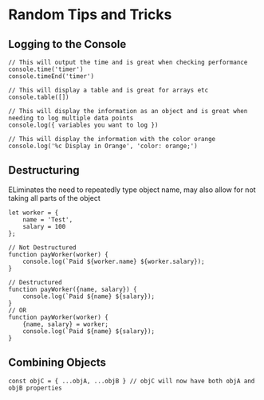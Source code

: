# Random Tips and Tricks

## Logging to the Console

```
// This will output the time and is great when checking performance
console.time('timer')
console.timeEnd('timer') 

// This will display a table and is great for arrays etc
console.table([])

// This will display the information as an object and is great when needing to log multiple data points
console.log({ variables you want to log })

// This will display the information with the color orange
console.log('%c Display in Orange', 'color: orange;')
```

## Destructuring

ELiminates the need to repeatedly type object name, may also allow for not taking all parts of the object
```
let worker = {
    name = 'Test',
    salary = 100
};

// Not Destructured
function payWorker(worker) {
    console.log(`Paid ${worker.name} ${worker.salary});
}

// Destructured
function payWorker({name, salary}) {
    console.log(`Paid ${name} ${salary});
}
// OR
function payWorker(worker) {
    {name, salary} = worker;
    console.log(`Paid ${name} ${salary});
}
```

## Combining Objects

```
const objC = { ...objA, ...objB } // objC will now have both objA and objB properties
```

